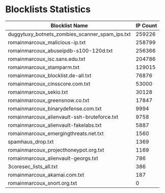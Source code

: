 # Blocklists Statistics
| Blocklist Name | IP Count |
|----|----|
| duggytuxy_botnets_zombies_scanner_spam_ips.txt | 259226 |
| romainmarcoux_malicious-ip.txt | 258799 |
| romainmarcoux_abuseipdb-s100-120d.txt | 256366 |
| romainmarcoux_isc.sans.edu.txt | 204786 |
| romainmarcoux_stamparm.txt | 129015 |
| romainmarcoux_blocklist.de-all.txt | 76876 |
| romainmarcoux_cinsscore.com.txt | 53000 |
| romainmarcoux_sekio.txt | 30128 |
| romainmarcoux_greensnow.co.txt | 17847 |
| romainmarcoux_binarydefense.com.txt | 9994 |
| romainmarcoux_alienvault-ssh-bruteforce.txt | 9758 |
| romainmarcoux_alienvault-fakelabs.txt | 5887 |
| romainmarcoux_emergingthreats.net.txt | 1560 |
| spamhaus_drop.txt | 1369 |
| romainmarcoux_projecthoneypot.org.txt | 1169 |
| romainmarcoux_alienvault-georgs.txt | 786 |
| 3coresec_lists_all.txt | 386 |
| romainmarcoux_akamai.com.txt | 187 |
| romainmarcoux_snort.org.txt | 0 |
